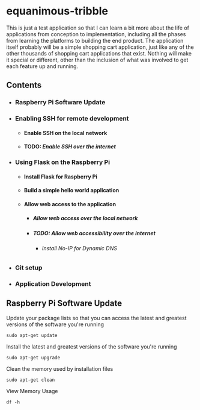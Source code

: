 # equanimous-tribble

This is just a test application so that I can learn a bit more about the life of applications from conception to implementation, including all the phases from learning the platforms to building the end product. The application itself probably will be a simple shopping cart application, just like any of the other thousands of shopping cart applications that exist. Nothing will make it special or different, other than the inclusion of what was involved to get each feature up and running.

## Contents
* ### Raspberry Pi Software Update

* ### Enabling SSH for remote development
  * #### Enable SSH on the local network
  * #### **TODO:** *Enable SSH over the internet*

* ### Using Flask on the Raspberry Pi
  * #### Install Flask for Raspberry Pi
  * #### Build a simple hello world application
  * #### Allow web access to the application
    * ##### Allow web access over the local network
    * ##### **TODO:** *Allow web accessibility over the internet*
      * ###### Install No-IP for Dynamic DNS

* ### Git setup
* ### Application Development


## Raspberry Pi Software Update
Update your package lists so that you can access the latest and greatest versions of the software you're running

    sudo apt-get update

Install the latest and greatest versions of the software you're running

    sudo apt-get upgrade

Clean the memory used by installation files

    sudo apt-get clean

View Memory Usage

    df -h


